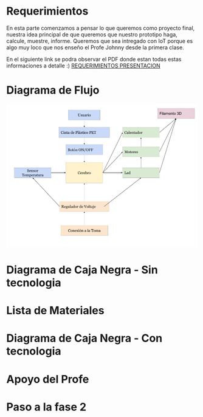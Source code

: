 # Requerimientos

En esta parte comenzamos a pensar lo que queremos como proyecto final, nuestra idea principal de que queremos que nuestro prototipo haga, calcule, muestre, informe. Queremos que sea intregado con IoT porque es algo muy loco que nos enseño el Profe Johnny desde la primera clase. 

En el siguiente link se podra observar el PDF donde estan todas estas informaciones a detalle :) [REQUERIMIENTOS PRESENTACION](https://github.com/tobermudezl/ProyectoFilamentadora3D/blob/main/1.%20Proceso%20de%20Planeacion/Requerimientos.pdf)
# Diagrama de Flujo

![alt text](https://github.com/tobermudezl/ProyectoFilamentadora3D/blob/main/1.%20Proceso%20de%20Planeacion/Diagrama%20de%20Caja%20Negra.png)

# Diagrama de Caja Negra - Sin tecnologia

# Lista de Materiales

# Diagrama de Caja Negra - Con tecnologia

# Apoyo del Profe

# Paso a la fase 2
